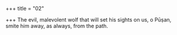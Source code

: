 +++
title = "02"

+++
The evil, malevolent wolf that will set his sights on us, o Pūṣan,  
smite him away, as always, from the path.  